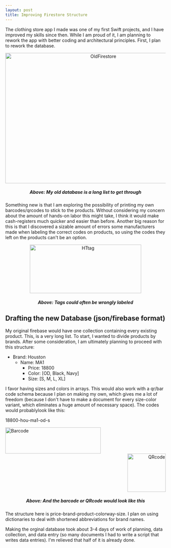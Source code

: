 ```yaml
---
layout: post
title: Improving Firestore Structure
---
```


The clothing store app I made was one of my first Swift projects, and I have improved my skills since then. While I am proud of it, I am planning to rework the 
app with better coding and architectural principles. First, I plan to rework the database.


<div align="center">
<img src="{{ site.baseurl }}/images/Old_firestore.png" alt="OldFirestore" width="600" height="408"/>
<h5>Above: My old database is a long list to get through</h5>
</div>


Something new is that I am exploring the possibility of printing my own barcodes/qrcodes to stick to the products. Without considering my concern about the 
amount of hands-on labor this might take, I think it would make cash-registers much quicker and easier than before. Another big reason for this is that I discovered a sizable amount of errors some manufacturers made when labeling the correct codes on products, so using the codes they left on the products can't be an option.

<div align="center">
<img src="{{ site.baseurl }}/images/hkbarcode.png" alt="HTtag" width="350" height="152"/>
<h5>Above: Tags could often be wrongly labeled</h5>
</div>

<h2>Drafting the new Database (json/firebase format)</h2>

My original firebase would have one collection containing every existing product. This, is a very long list. To start, I wanted to divide products by
brands. After some consideration, I am ultimately planning to proceed with this structure:

- Brand:  Houston
    - Name:   MA1
        - Price:      18800
        - Color:     [OD, Black, Navy]
        - Size:       [S, M, L, XL]

I favor having sizes and colors in arrays. This would also work with a qr/bar code schema because I plan on making my own, which gives me a lot of freedom 
(because I don't have to make a document for every size-color variant, which eliminates a huge amount of necessary space). 
The codes would probablylook like this:

18800-hou-ma1-od-s

<div align="Left">
<img src="{{ site.baseurl }}/images/sample_barcode.png" alt="Barcode" width="300" height="82"/>
</div>
<div align="Right">
<img src="{{ site.baseurl }}/images/sample_qrcode.png" alt="QRcode" width="120" height="120"/>
</div>

<div align="Center">
<h5>Above: And the barcode or QRcode would look like this</h5>
</div>


The structure here is price-brand-product-colorway-size. I plan on using dictionaries to deal with shortened abbreviations for brand names. 

Making the orginal database took about 3-4 days of work of planning, data collection, 
and data entry (so many documents I had to write a script that writes data entries). I'm relieved that half of it is already done.
